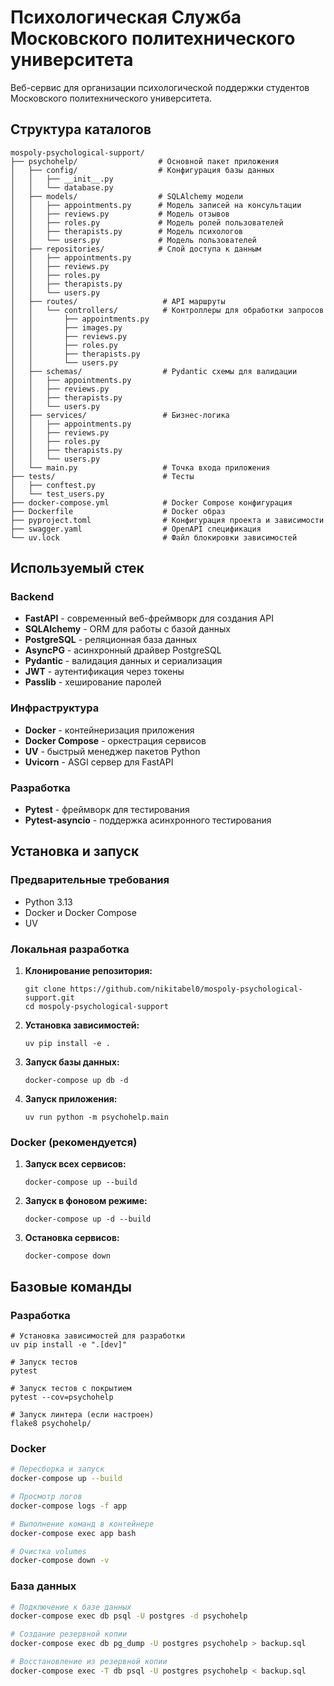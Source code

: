 # Психологическая Служба Московского политехнического университета

Веб-сервис для организации психологической поддержки студентов Московского политехнического университета.

## Структура каталогов

```
mospoly-psychological-support/
├── psychohelp/                  # Основной пакет приложения
│   ├── config/                  # Конфигурация базы данных
│   │   ├── __init__.py
│   │   └── database.py
│   ├── models/                  # SQLAlchemy модели
│   │   ├── appointments.py      # Модель записей на консультации
│   │   ├── reviews.py           # Модель отзывов
│   │   ├── roles.py             # Модель ролей пользователей
│   │   ├── therapists.py        # Модель психологов
│   │   └── users.py             # Модель пользователей
│   ├── repositories/            # Слой доступа к данным
│   │   ├── appointments.py
│   │   ├── reviews.py
│   │   ├── roles.py
│   │   ├── therapists.py
│   │   └── users.py
│   ├── routes/                   # API маршруты
│   │   └── controllers/          # Контроллеры для обработки запросов
│   │       ├── appointments.py
│   │       ├── images.py
│   │       ├── reviews.py
│   │       ├── roles.py
│   │       ├── therapists.py
│   │       └── users.py
│   ├── schemas/                  # Pydantic схемы для валидации
│   │   ├── appointments.py
│   │   ├── reviews.py
│   │   ├── therapists.py
│   │   └── users.py
│   ├── services/                 # Бизнес-логика
│   │   ├── appointments.py
│   │   ├── reviews.py
│   │   ├── roles.py
│   │   ├── therapists.py
│   │   └── users.py
│   └── main.py                   # Точка входа приложения
├── tests/                        # Тесты
│   ├── conftest.py
│   └── test_users.py
├── docker-compose.yml            # Docker Compose конфигурация
├── Dockerfile                    # Docker образ
├── pyproject.toml                # Конфигурация проекта и зависимости
├── swagger.yaml                  # OpenAPI спецификация
└── uv.lock                       # Файл блокировки зависимостей
```

## Используемый стек

### Backend
- **FastAPI** - современный веб-фреймворк для создания API
- **SQLAlchemy** - ORM для работы с базой данных
- **PostgreSQL** - реляционная база данных
- **AsyncPG** - асинхронный драйвер PostgreSQL
- **Pydantic** - валидация данных и сериализация
- **JWT** - аутентификация через токены
- **Passlib** - хеширование паролей

### Инфраструктура
- **Docker** - контейнеризация приложения
- **Docker Compose** - оркестрация сервисов
- **UV** - быстрый менеджер пакетов Python
- **Uvicorn** - ASGI сервер для FastAPI

### Разработка
- **Pytest** - фреймворк для тестирования
- **Pytest-asyncio** - поддержка асинхронного тестирования

## Установка и запуск

### Предварительные требования

- Python 3.13
- Docker и Docker Compose
- UV

### Локальная разработка

1. **Клонирование репозитория:**
   ```
   git clone https://github.com/nikitabel0/mospoly-psychological-support.git
   cd mospoly-psychological-support
   ```

2. **Установка зависимостей:**
   ```
   uv pip install -e .
   ```

3. **Запуск базы данных:**
   ```
   docker-compose up db -d
   ```

4. **Запуск приложения:**
   ```
   uv run python -m psychohelp.main
   ```

### Docker (рекомендуется)

1. **Запуск всех сервисов:**
   ```
   docker-compose up --build
   ```

2. **Запуск в фоновом режиме:**
   ```
   docker-compose up -d --build
   ```

3. **Остановка сервисов:**
   ```
   docker-compose down
   ```

## Базовые команды

### Разработка

```
# Установка зависимостей для разработки
uv pip install -e ".[dev]"

# Запуск тестов
pytest

# Запуск тестов с покрытием
pytest --cov=psychohelp

# Запуск линтера (если настроен)
flake8 psychohelp/
```

### Docker

```bash
# Пересборка и запуск
docker-compose up --build

# Просмотр логов
docker-compose logs -f app

# Выполнение команд в контейнере
docker-compose exec app bash

# Очистка volumes
docker-compose down -v
```

### База данных

```bash
# Подключение к базе данных
docker-compose exec db psql -U postgres -d psychohelp

# Создание резервной копии
docker-compose exec db pg_dump -U postgres psychohelp > backup.sql

# Восстановление из резервной копии
docker-compose exec -T db psql -U postgres psychohelp < backup.sql
```
